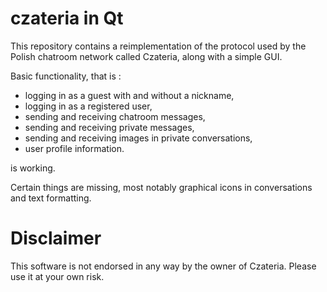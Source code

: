 # czateria in Qt

This repository contains a reimplementation of the protocol used by the Polish
chatroom network called Czateria, along with a simple GUI.

Basic functionality, that is :

 * logging in as a guest with and without a nickname,
 * logging in as a registered user,
 * sending and receiving chatroom messages,
 * sending and receiving private messages,
 * sending and receiving images in private conversations,
 * user profile information.

is working.

Certain things are missing, most notably graphical icons in conversations and
text formatting.

# Disclaimer
This software is not endorsed in any way by the owner of Czateria. Please use it
at your own risk.

